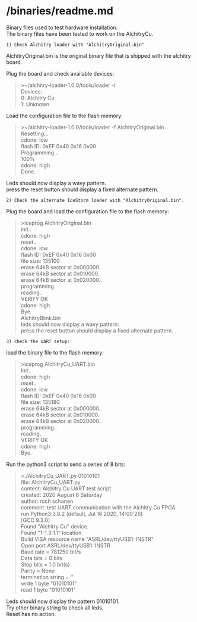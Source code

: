 # /binaries/readme.md

Binary files used to test hardware installation.  
The binary files have been tested to work on the AlchitryCu.

	1) Check Alchitry loader with "AlchitryOriginal.bin"

AlchitryOriginal.bin is the original binary file that is shipped with
the alchitry board.  

Plug the board and check available devices:

>\>~/alchitry-loader-1.0.0/tools/loader -l  
Devices:  
  0: Alchitry Cu  
  1: Unknown  

Load the configuration file to the flash memory:

>\>~/alchitry-loader-1.0.0/tools/loader -f AlchitryOriginal.bin  
Resetting...  
cdone: low  
flash ID: 0xEF 0x40 0x16 0x00  
Programming...  
100%  
cdone: high  
Done.  


Leds should now display a wavy pattern.  
press the reset button should display a fixed alternate pattern.

	2) Check the alternate IceStorm loader with "AlchitryOriginal.bin".  

Plug the board and load the configuration file to the flash memory:

>\>iceprog AlchitryOriginal.bin  
init..  
cdone: high  
reset..  
cdone: low  
flash ID: 0xEF 0x40 0x16 0x00  
file size: 135100  
erase 64kB sector at 0x000000..  
erase 64kB sector at 0x010000..  
erase 64kB sector at 0x020000..  
programming..  
reading..  
VERIFY OK  
cdone: high  
Bye.  
AlchitryBlink.bin  
leds should now display a wavy pattern.  
press the reset button should display a fixed alternate pattern.  

	3) check the UART setup:

load the binary file to the flash memory:

>\>iceprog AlchitryCu_UART.bin  
init..  
cdone: high  
reset..  
cdone: low  
flash ID: 0xEF 0x40 0x16 0x00  
file size: 135180  
erase 64kB sector at 0x000000..  
erase 64kB sector at 0x010000..  
erase 64kB sector at 0x020000..  
programming..  
reading..  
VERIFY OK  
cdone: high  
Bye.  

Run the python3 script to send a series of 8 bits:

>\>./AlchitryCu_UART.py 01010101  
file: AlchitryCu_UART.py  
content: Alchitry Cu UART test script  
created: 2020 August 8 Saturday  
author: roch schanen  
comment: test UART communication with the Alchitry Cu FPGA  
run Python3:3.8.2 (default, Jul 16 2020, 14:00:26)  
[GCC 9.3.0]  
Found "Alchitry Cu" device.  
Found "1-1.3:1.1" location.  
Build VISA resource name "ASRL/dev/ttyUSB1::INSTR".  
Open port ASRL/dev/ttyUSB1::INSTR  
Baud rate = 781250 bit/s  
Data bits = 8 bits  
Stop bits = 1.0 bit(s)  
Parity    = None  
termination string = ''  
write 1 byte "01010101"  
read  1 byte "01010101"  

Leds should now display the pattern 01010101.  
Try other binary string to check all leds.  
Reset has no action.
